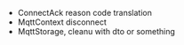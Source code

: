 * ConnectAck reason code translation
* MqttContext disconnect
* MqttStorage, cleanu with dto or something
